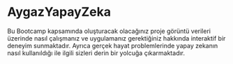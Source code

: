 # AygazYapayZeka
Bu Bootcamp kapsamında oluşturacak olacağınız proje görüntü verileri üzerinde nasıl çalışmanız  ve uygulamanız gerektiğiniz hakkında interaktif bir deneyim sunmaktadır. Ayrıca gerçek hayat  problemlerinde yapay zekanın nasıl kullanıldığı ile ilgili sizleri derin bir yolcuğa çıkarmaktadır.
